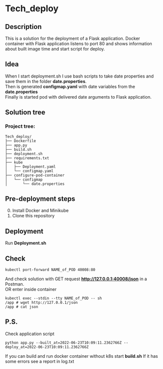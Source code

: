 Tech_deploy
===

Description
-----------
This is a solution for the deployment of a Flask application. 
Docker container with Flask application listens to port 80 and shows information about built image time and start script for deploy.

Idea
----
When I start deployment.sh I use bash scripts to take date properties and save them in the folder __date.properties__.  
Then is generated __configmap.yaml__ with date variables from the __date.properties__  
Finally is started pod with delivered date arguments to Flask application.

Solution tree
-------------
### Project tree:
~~~
Tech_deploy/
├── Dockerfile
├── app.py
├── build.sh
├── deployment.sh
├── requirements.txt
├── kube
│   ├── Deployment.yaml
│   └── configmap.yaml
├── configure-pod-container
│   └── configmap
│       └── date.properties
~~~

Pre-deployment steps
--------------------

0. Install Docker and Minikube 
1. Clone this repository

Deployment
----------
Run __Deployment.sh__

Check
-----
~~~
kubectl port-forward NAME_of_POD 40008:80
~~~
And check solution with GET request __http://127.0.0.1:40008/json__ in a Postman.  
OR enter inside container
~~~
kubectl exec --stdin --tty NAME_of_POD -- sh
/app # wget http://127.0.0.1/json
/app # cat json
~~~

P.S.
----
Check application script
~~~
python app.py --built_at=2022-06-23T10:09:11.2362766Z --deploy_at=2022-06-23T10:09:11.2362766Z
~~~
If you can build and run docker container without k8s start __build.sh__
If it has some errors see a report in log.txt
